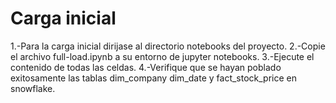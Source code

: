 # Carga inicial

1.-Para la carga inicial dirijase al directorio notebooks del proyecto.
2.-Copie el archivo full-load.ipynb a su entorno de jupyter notebooks.
3.-Ejecute el contenido de todas las celdas.
4.-Verifique que se hayan poblado exitosamente las tablas dim_company dim_date y fact_stock_price en snowflake.